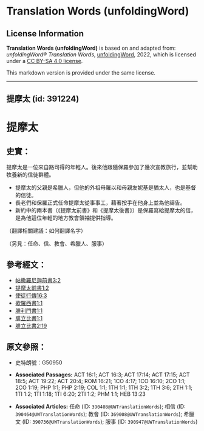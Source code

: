 # Translation Words (unfoldingWord)

## License Information

**Translation Words (unfoldingWord)** is based on and adapted from: _unfoldingWord® Translation Words_, [unfoldingWord](https://unfoldingword.org/utw), 2022, which is licensed under a [CC BY-SA 4.0 license](https://creativecommons.org/licenses/by-sa/4.0/legalcode.en).

This markdown version is provided under the same license.



--------------------------------

## 提摩太 (id: 391224)

提摩太
===

史實：
---

提摩太是一位來自路司得的年輕人。後來他跟隨保羅參加了幾次宣教旅行，並幫助牧養新的信徒群體。

* 提摩太的父親是希臘人，但他的外祖母羅以和母親友妮基是猶太人，也是基督的信徒。
* 長老們和保羅正式任命提摩太從事事工，藉著按手在他身上並為他禱告。
* 新約中的兩本書（《提摩太前書》和《提摩太後書》）是保羅寫給提摩太的信，是為他這位年輕的地方教會領袖提供指導。

（翻譯相關建議：如何翻譯名字）

（另見：任命、信、教會、希臘人、服事）

參考經文：
-----

* [帖撒羅尼迦前書3:2](https://ref.ly/1Thess3:2)
* [提摩太前書1:2](https://ref.ly/1Tim1:2)
* [使徒行傳16:3](https://ref.ly/Acts16:3)
* [歌羅西書1:1](https://ref.ly/Col1:1)
* [腓利門書1:1](https://ref.ly/Phlm1:1)
* [腓立比書1:1](https://ref.ly/Phil1:1)
* [腓立比書2:19](https://ref.ly/Phil2:19)

原文參照：
-----

* 史特朗號：G50950

* **Associated Passages:** ACT 16:1; ACT 16:3; ACT 17:14; ACT 17:15; ACT 18:5; ACT 19:22; ACT 20:4; ROM 16:21; 1CO 4:17; 1CO 16:10; 2CO 1:1; 2CO 1:19; PHP 1:1; PHP 2:19; COL 1:1; 1TH 1:1; 1TH 3:2; 1TH 3:6; 2TH 1:1; 1TI 1:2; 1TI 1:18; 1TI 6:20; 2TI 1:2; PHM 1:1; HEB 13:23
* **Associated Articles:** 任命 (ID: `390408@UWTranslationWords`); 相信 (ID: `390464@UWTranslationWords`); 教會 (ID: `369008@UWTranslationWords`); 希臘文 (ID: `390736@UWTranslationWords`); 服事 (ID: `390947@UWTranslationWords`)

